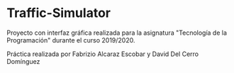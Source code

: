 # Traffic-Simulator
Proyecto con interfaz gráfica realizada para la asignatura "Tecnología de la Programación" durante el curso 2019/2020.

Práctica realizada por Fabrizio Alcaraz Escobar y David Del Cerro Domínguez
